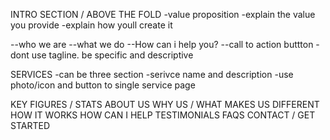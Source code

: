INTRO SECTION / ABOVE THE FOLD
-value proposition
-explain the value you provide
-explain how youll create it

--who we are
--what we do
--How can i help you?
--call to action buttton
-dont use tagline. be specific and descriptive

SERVICES
-can be three section
-serivce name and description
-use photo/icon and button to single service page

KEY FIGURES / STATS
ABOUT US
WHY US / WHAT MAKES US DIFFERENT
HOW IT WORKS
HOW CAN I HELP
TESTIMONIALS
FAQS
CONTACT / GET STARTED